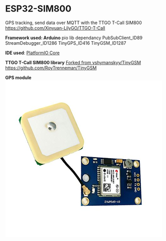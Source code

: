 # ESP32-SIM800
GPS tracking, send data over MQTT  with the TTGO T-Call SIM800
https://github.com/Xinyuan-LilyGO/TTGO-T-Call

**Framework used: Arduino**
pio lib dependancy PubSubClient_ID89  StreamDebugger_ID1286  TinyGPS_ID416  TinyGSM_ID1287

**IDE used**:
[PlatformIO Core](https://docs.platformio.org/en/latest/quickstart.html)

**TTGO T-Call SIM800 library**
[Forked from vshymanskyy/TinyGSM](https://github.com/vshymanskyy/TinyGSM)
https://github.com/RoyTrenneman/TinyGSM

**GPS module**
![Alt text](./gps.jpg)
